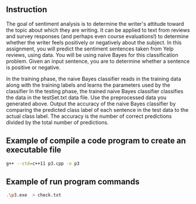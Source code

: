 
## Instruction
The goal of sentiment analysis is to determine the writer's attitude toward the topic about which they are writing. It can be applied to text from reviews and survey responses (and perhaps even course evaluations!) to determine whether the writer feels positively or negatively about the subject. In this assignment, you will predict the sentiment sentences taken from Yelp reviews, using data. You will be using naive Bayes for this classification problem. Given an input sentence, you are to determine whether a sentence is positive or negative.

In the training phase, the naive Bayes classifier reads in the training data along with the training labels and learns the parameters used by the classifier
In the testing phase, the trained naive Bayes classifier classifies the data in the testSet.txt data file. Use the preprocessed data you generated above.
Output the accuracy of the naive Bayes classifier by comparing the predicted class label of each sentence in the test data to the actual class label. The accuracy is the number of correct predictions divided by the total number of predictions.

## Example of compile a code program to create an executable file
```sh
g++ --std=c++11 p3.cpp -o p3
```
## Example of run program commands
```sh
.\p3.exe  > check.txt
```
